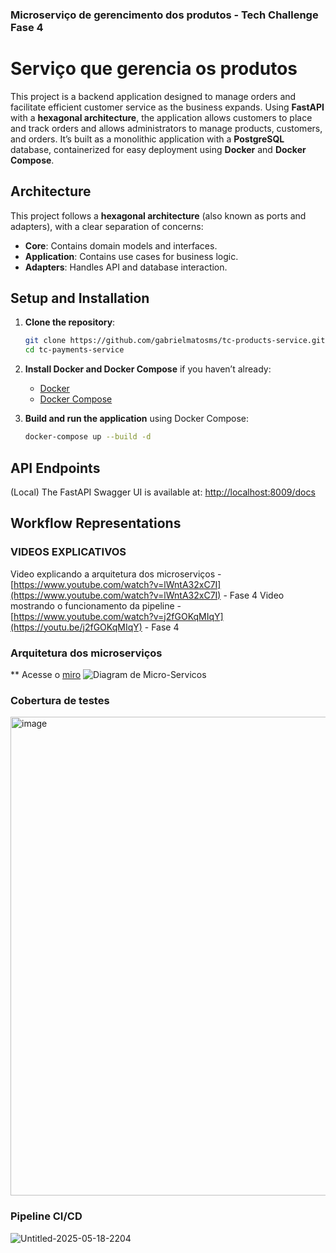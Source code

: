 ### Microserviço de gerencimento dos produtos - Tech Challenge Fase 4

# Serviço que gerencia os produtos

This project is a backend application designed to manage orders and facilitate efficient customer service as the business expands. Using **FastAPI** with a **hexagonal architecture**, the application allows customers to place and track orders and allows administrators to manage products, customers, and orders. It’s built as a monolithic application with a **PostgreSQL** database, containerized for easy deployment using **Docker** and **Docker Compose**.

## Architecture

This project follows a **hexagonal architecture** (also known as ports and adapters), with a clear separation of concerns:

- **Core**: Contains domain models and interfaces.
- **Application**: Contains use cases for business logic.
- **Adapters**: Handles API and database interaction.

## Setup and Installation

1. **Clone the repository**:

   ```bash
   git clone https://github.com/gabrielmatosms/tc-products-service.git
   cd tc-payments-service
   ```

2. **Install Docker and Docker Compose** if you haven’t already:

   - [Docker](https://docs.docker.com/get-docker/)
   - [Docker Compose](https://docs.docker.com/compose/install/)

3. **Build and run the application** using Docker Compose:

   ```bash
   docker-compose up --build -d
   ```

## API Endpoints

(Local) The FastAPI Swagger UI is available at: [http://localhost:8009/docs](http://localhost:8009/docs)

## Workflow Representations

### VIDEOS EXPLICATIVOS
Video explicando a arquitetura dos microserviços - [https://www.youtube.com/watch?v=lWntA32xC7I](https://www.youtube.com/watch?v=lWntA32xC7I) - Fase 4
Video mostrando o funcionamento da pipeline - [https://www.youtube.com/watch?v=j2fGOKqMIqY](https://youtu.be/j2fGOKqMIqY) - Fase 4

### Arquitetura dos microserviços
** Acesse o [miro](https://miro.com/app/board/uXjVIy2LsaY=/)
![Diagram de Micro-Servicos](https://github.com/user-attachments/assets/0ea2dc40-3047-4001-88b7-61858c7c9bc9)

### Cobertura de testes
<img width="766" alt="image" src="https://github.com/user-attachments/assets/da528123-bdaf-4271-9f86-0d7fe2cbcb98" />

### Pipeline CI/CD
![Untitled-2025-05-18-2204](https://github.com/user-attachments/assets/3b2b7ba2-6504-49ae-83b8-693eaae97ac8)

